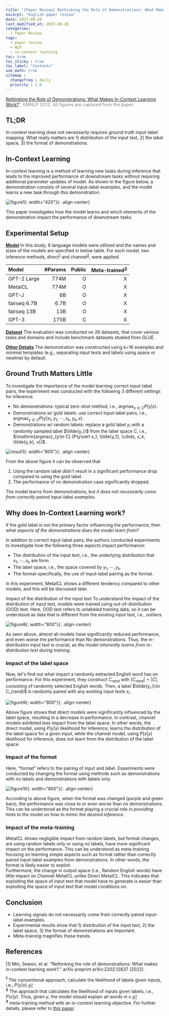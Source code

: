 ```yaml
---
title: "[Paper Review] Rethinking the Role of Demonstrations: What Makes In-Context Learning Work?"
excerpt: "English paper review"
date: 2023-08-20
last_modified_at: 2023-08-20
categories: 
  - Paper Review
tags: 
  - paper review
  - NLP
  - in-context learning
toc: true
toc_sticky : true
toc_label: "Contents"
use_math: true
sitemap :
  changefreq : daily
  priority : 1.0
---
```


<span style="color:gray"> [Rethinking the Role of Demonstrations: What Makes In-Context Learning Work?](https://arxiv.org/abs/2202.12837)", EMNLP 2022.
All figures are captured from the paper. </span>

## TL;DR

In-context learning does not necessarily requires ground truth input-label mapping. 
What really matters are 1) distribution of the input text, 2) the label space, 3) the format of demonstrations.

## In-Context Learning

In-context learning is a method of learning new tasks during inference that leads to the improved performance of downstream tasks without requiring additional parameter updates of model.
As shown in the figure below, a demonstration consists of several input-label examples, and the model learns a new task through this demonstration.

![figure1](https://github.com/hyeonjeong1/hyeonjeong1.github.io/assets/60830095/06fc6173-e2a9-4207-86a7-3bb251e0b90d){: width="420"}{: .align-center}

This paper investigates how the model learns and which elements of the demonstration impact the performance of downstream tasks.

## Experimental Setup

**<u>Model</u>** In this study, 6 language models were utilized and the names and sizes of the models are specified in below table. For each model, two inference methods, direct<sup id="a1">[1](#f1)</sup> and channel<sup id="a2">[2](#f2)</sup>, were applied. <br>

|Model|#Params|Public|Meta-trained<sup id="a1">[3](#f3)</sup>|
|:---|---:|---:|---:|
|GPT-2 Large|774M|O|X|
|MetaICL|774M|O|X|
|GPT-J|6B|O|X|
|fairseq 6.7B|6.7B|O|X|
|fairseq 13B|13B|O|X|
|GPT-3|175B|C|X|

**<u>Dataset</u>** The evaluation was conducted on 26 datasets, that cover various tasks and domains and include benchmark datasets studied from GLUE.

**<u>Other Details</u>** The demonstration was constructed using k=16 examples and minimal templates (e.g., separating input texts and labels using space or newline) by default.

## Ground Truth Matters Little
To investigate the importance of the model learning correct input-label pairs, the experiment was conducted with the following 3 different settings for inference:
- No demonstrations: typical zero-shot method, i.e., $\mathrm{argmax}_{y\in C} {P(y\vert x)}$.
- Demonstrations w/ gold labels: use correct input-label pairs, i.e., $\mathrm{argmax}_{y\in C} {P(y\vert x_1, y_1, \cdots, x_k, y_k, x)}$.
- Demonstrations w/ random labels: replace a gold label $y_i$ with a randomly sampled label $\tilde{y_i}$ from the label space $C$, i.e., $\mathrm{argmax}_{y\in C} {P(y\vert x_1, \tilde{y_1}, \cdots, x_k, \tilde{y_k}, x)}$ .

![result1](https://github.com/hyeonjeong1/hyeonjeong1.github.io/assets/60830095/4de75282-7aff-47b8-9b76-8debd428684b){: width="800"}{: .align-center}

From the above figure it can be observed that
1. Using the random label didn't result in a significant performance drop compared to using the gold label.
2. The performance of no demonstration case significantly dropped.

The model learns from demonstrations, but _it does not necessarily come from correctly paired input-label examples_.

## Why does In-Context Learning work?

If the gold label is not the primary factor influencing the performance, then _what aspects of the demonstrations does the model learn from_?

In addition to correct input-label pairs, the authors conducted experiments to investigate how the following three aspects impact performance:
- The distribution of the input text, i.e., the underlying distribution that $x_1, \cdots, x_k$ are form.
- The label space, i.e., the space covered by $y_1, \cdots, y_k$.
- The format-specifically, the use of input-label pairing as the format.

In this experiment, MetaICL shows a different tendency compared to other models, and this will be discussed later.

Impact of the distribution of the input text
To understand the impact of the distribution of input text, models were trained using out-of-distribution (OOD) text. Here, OOD text refers to unlabeled training data, so it can be understood as data that is different from the existing input text, i.e., outliers.

![figure8](https://github.com/hyeonjeong1/hyeonjeong1.github.io/assets/60830095/838ea210-c696-4852-bd5c-d5f4a49c8daa){: width="800"}{: .align-center}

As seen above, almost all models have significantly reduced performance, and even worse the performance than No demonstrations.
Thus, the in-distribution input text is crucial, as _the model inherently learns from in-distribution text during training_.

### Impact of the label space
Now, let's find out what impact a randomly extracted English word has on performance.
For this experiment, they construct $C_{rand}$ with $\vert C_{rand}\vert=\vert C\vert$, consisting of randomly selected English words. Then, a label $\tilde{y_i}\in C_{rand}$ is randomly paired with any existing input texts $x_i$.

![figure9](https://github.com/hyeonjeong1/hyeonjeong1.github.io/assets/60830095/27a47ddc-2144-47c7-b623-9e4836e06d90){: width="800"}{: .align-center}

Above figure shows that direct models were significantly influenced by the label space, resulting in a decrease in performance.
In contrast, channel models exhibited less impact from the label space.
In other words, the direct model, using $P(y|x)$ likelihood for inference, learns the distribution of the label space for a given input, while the channel model, using $P(x|y)$ likelihood for inference, does not learn from the distribution of the label space.

### Impact of the format
Here, "format" refers to the pairing of input and label.
Experiments were conducted by changing the format using methods such as demonstrations with no labels and demonstrations with labels only.

![figure10](https://github.com/hyeonjeong1/hyeonjeong1.github.io/assets/60830095/984c6183-c3a3-4fd5-8087-179e96129f81){: width="800"}{: .align-center}

According to above figure, when the format was changed (purple and green bars), the performance was close to or even worse than no demonstrations.
This can be understood as the format playing a crucial role in _providing hints to the model on how to mimic the desired inference_.

### Impact of the meta-training
 MetaICL shows negligible impact from random labels, but format changes, are using random labels only or using no labels, have more significant impact on the performance.
This can be understood as meta-training focusing on learning simple aspects such as format rather than correctly paired input-label examples from demonstrations.
In other words, the format is likely easier to exploit. <br>
Furthermore, the change in output space (i.e., Random English words) have little impact on Channel MetaICL unlike Direct MetaICL.
This indicates that exploiting the space of input text that model have to generate is easier than exploiting the space of input text that model conditions on.

## Conclusion
- Learning signals do not necessarily come from correctly paired input-label examples.
- Experimental results show that 1) distribution of the input text, 2) the label space, 3) the format of demonstrations are important.
- Meta-training magnifies these trends.

## References

[1] Min, Sewon, et al. "Rethinking the role of demonstrations: What makes in-context learning work?." arXiv preprint arXiv:2202.12837 (2022).


<b id="f1"><sup>1</sup></b> The conventional approach, calculate the likelihood of labels given inputs, i.e., $P(y \vert x)$.[↩](#a1)<br>
<b id="f2"><sup>2</sup></b> The approach that calculates the likelihood of inputs given labels, i.e., $P(x \vert y)$. Thus, given $y$, the model should explain all words in $x$.[↩](#a2)<br>
<b id="f3"><sup>3</sup></b> meta-training method with an in-context learning objective. For further details, please refer to [this paper](https://arxiv.org/abs/2110.15943).